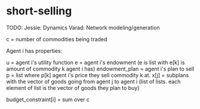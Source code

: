 # short-selling

TODO:
  Jessie: Dynamics
  Varad: Network modeling/generation


  c = number of commodities being traded

  Agent i has properties:

  u = agent i's utility function
  e = agent i's endowment (e is list with e[k] is amount of commodity k agent i has)
  endowment_plan = agent i's plan to sell
  p = list where p[k] agent i's price they sell commodity k at.
  x[j] = subplans with the vector of goods going from agent j to agent i (list of lists. each element of list is the vector of goods they plan to buy)

  budget_constraint[i] = sum over c
